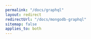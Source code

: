 ```yaml
---
permalink: "/docs/graphql"
layout: redirect
redirectUrl: "/docs/mongodb-graphql"
sitemap: false
applies_to: both
---
```


